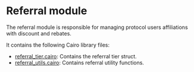 # Referral module

The referral module is responsible for managing protocol users affiliations with discount and rebates.

It contains the following Cairo library files:

- [referral_tier.cairo](https://github.com/keep-starknet-strange/satoru/blob/main/src/referral/referral_tier.cairo): Contains the referral tier struct.
- [referral_utils.cairo](https://github.com/keep-starknet-strange/satoru/blob/main/src/referral/referral_utils.cairo): Contains referral utility functions.
